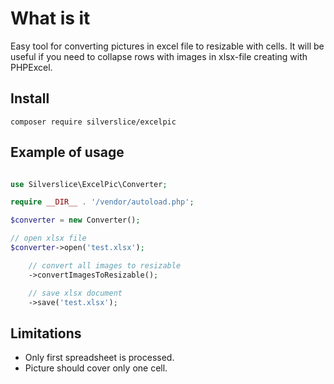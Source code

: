 What is it
============================================================

Easy tool for converting pictures in excel file to resizable with cells. It will be useful if you need
to collapse rows with images in xlsx-file creating with PHPExcel.

## Install

`composer require silverslice/excelpic`

## Example of usage

```php

use Silverslice\ExcelPic\Converter;

require __DIR__ . '/vendor/autoload.php';

$converter = new Converter();

// open xlsx file
$converter->open('test.xlsx');

    // convert all images to resizable
    ->convertImagesToResizable();

    // save xlsx document
    ->save('test.xlsx');

```

## Limitations

- Only first spreadsheet is processed.
- Picture should cover only one cell.